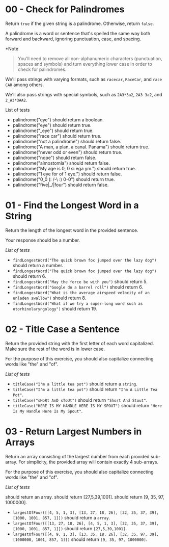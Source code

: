 # 00 - Check for Palindromes
Return ```true``` if the given string is a palindrome. Otherwise, return ```false```.

A palindrome is a word or sentence that's spelled the same way both forward and backward, ignoring punctuation, case, and spacing.

*Note
> You'll need to remove all non-alphanumeric characters (punctuation, spaces and symbols) and turn everything lower case in order to check for palindromes.

We'll pass strings with varying formats, such as ```racecar```, ```RaceCar```, and ```race CAR``` among others.

We'll also pass strings with special symbols, such as ```2A3*3a2```, ```2A3 3a2```, and ```2_A3*3#A2```.

List of tests
* palindrome("eye") should return a boolean.
* palindrome("eye") should return true.
* palindrome("_eye") should return true.
* palindrome("race car") should return true.
* palindrome("not a palindrome") should return false.
* palindrome("A man, a plan, a canal. Panama") should return true.
* palindrome("never odd or even") should return true.
* palindrome("nope") should return false.
* palindrome("almostomla") should return false.
* palindrome("My age is 0, 0 si ega ym.") should return true.
* palindrome("1 eye for of 1 eye.") should return false.
* palindrome("0_0 (: /-\ :) 0-0") should return true.
* palindrome("five|\_/|four") should return false.

# 01 - Find the Longest Word in a String
Return the length of the longest word in the provided sentence.

Your response should be a number.

*List of tests*

* ```findLongestWord("The quick brown fox jumped over the lazy dog")``` should return a number.
* ```findLongestWord("The quick brown fox jumped over the lazy dog")``` should return 6.
* ```findLongestWord("May the force be with you")``` should return 5.
* ```findLongestWord("Google do a barrel roll")``` should return 6.
* ```findLongestWord("What is the average airspeed velocity of an unladen swallow")``` should return 8.
* ```findLongestWord("What if we try a super-long word such as otorhinolaryngology")``` should return 19.

# 02 - Title Case a Sentence
Return the provided string with the first letter of each word capitalized. Make sure the rest of the word is in lower case.

For the purpose of this exercise, you should also capitalize connecting words like "the" and "of".

*List of tests*

* ```titleCase("I'm a little tea pot")``` should return a ```string```.
* ```titleCase("I'm a little tea pot")``` should return ```"I'm A Little Tea Pot"```.
* ```titleCase("sHoRt AnD sToUt")``` should return ```"Short And Stout"```.
* ```titleCase("HERE IS MY HANDLE HERE IS MY SPOUT")``` should return ```"Here Is My Handle Here Is My Spout"```.

# 03 - Return Largest Numbers in Arrays
Return an array consisting of the largest number from each provided sub-array. For simplicity, the provided array will contain exactly 4 sub-arrays.

For the purpose of this exercise, you should also capitalize connecting words like "the" and "of".

*List of tests*

 should return an array.
 should return [27,5,39,1001].
 should return [9, 35, 97, 1000000].

* ```largestOfFour([[4, 5, 1, 3], [13, 27, 18, 26], [32, 35, 37, 39], [1000, 1001, 857, 1]])``` should return a ```array```.
* ```largestOfFour([[13, 27, 18, 26], [4, 5, 1, 3], [32, 35, 37, 39], [1000, 1001, 857, 1]])``` should return ```[27,5,39,1001]```.
* ```largestOfFour([[4, 9, 1, 3], [13, 35, 18, 26], [32, 35, 97, 39], [1000000, 1001, 857, 1]])``` should return ```[9, 35, 97, 1000000]```.
